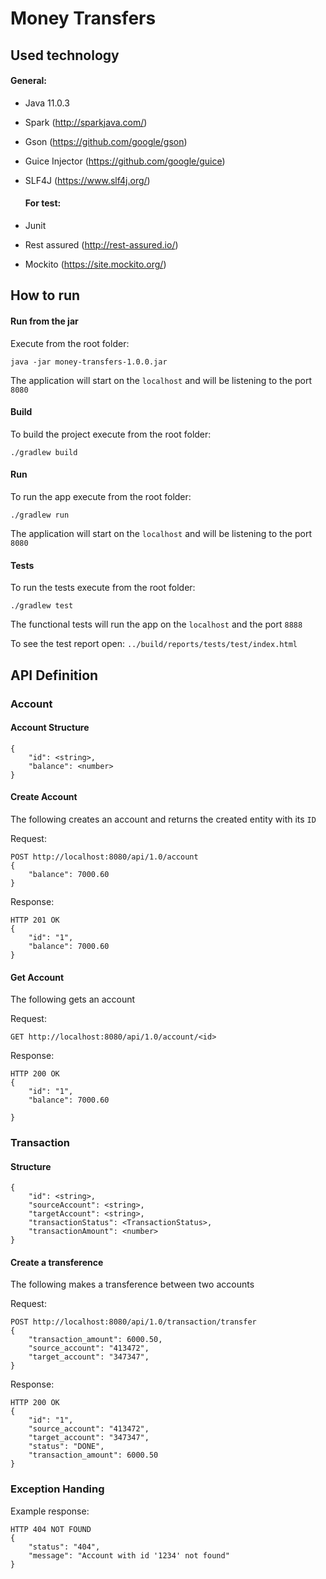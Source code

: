 # Money Transfers

## Used technology

#### General:

- Java 11.0.3
- Spark (http://sparkjava.com/)
- Gson (https://github.com/google/gson)
- Guice Injector (https://github.com/google/guice)
- SLF4J (https://www.slf4j.org/)
  
  #### For test:  
- Junit
- Rest assured (http://rest-assured.io/)
- Mockito (https://site.mockito.org/)
    


## How to run

#### Run from the jar

Execute from the root folder:

    java -jar money-transfers-1.0.0.jar

The application will start on the `localhost` and will be listening to the port `8080`


#### Build
To build the project execute from the root folder:

    ./gradlew build

#### Run
To run the app execute from the root folder:

    ./gradlew run


The application will start on the `localhost` and will be listening to the port `8080`


#### Tests
To run the tests execute from the root folder:

    ./gradlew test

The functional tests will run the app on the `localhost` and the port `8888`

To see the test report open:
    `../build/reports/tests/test/index.html`



## API Definition

### Account

#### Account Structure
    {
        "id": <string>,
        "balance": <number>
    }


#### Create Account

The following creates an account and returns the created entity with its `ID` 

Request:

    POST http://localhost:8080/api/1.0/account
    {
        "balance": 7000.60
    }

Response:

    HTTP 201 OK
    {
        "id": "1",
        "balance": 7000.60
    }


#### Get Account

The following gets an account

Request:

    GET http://localhost:8080/api/1.0/account/<id>

Response:

    HTTP 200 OK
    {
        "id": "1",
        "balance": 7000.60

    }


### Transaction

#### Structure
    {
        "id": <string>,
        "sourceAccount": <string>,
        "targetAccount": <string>,
        "transactionStatus": <TransactionStatus>,
        "transactionAmount": <number>
    }


#### Create a transference

The following makes a transference between two accounts

Request:

    POST http://localhost:8080/api/1.0/transaction/transfer
    {
        "transaction_amount": 6000.50,
        "source_account": "413472",
        "target_account": "347347",
    }  

Response:

    HTTP 200 OK
    {
        "id": "1",
        "source_account": "413472",
        "target_account": "347347",
        "status": "DONE",
        "transaction_amount": 6000.50
    }


### Exception Handing

Example response:

    HTTP 404 NOT FOUND 
    {
        "status": "404",
        "message": "Account with id '1234' not found"
    }    
